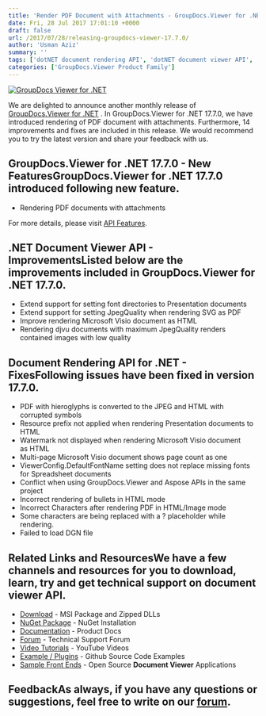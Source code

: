 ```yaml
---
title: 'Render PDF Document with Attachments - GroupDocs.Viewer for .NET 17.7.0'
date: Fri, 28 Jul 2017 17:01:10 +0000
draft: false
url: /2017/07/28/releasing-groupdocs-viewer-17.7.0/
author: 'Usman Aziz'
summary: ''
tags: ['dotNET document rendering API', 'dotNET document viewer API', 'online document viewer', 'GroupDocs.Viewer for .NET Releases']
categories: ['GroupDocs.Viewer Product Family']
---
```


[![GroupDocs Viewer for .NET](https://blog.groupdocs.com/wp-content/uploads/sites/4/2016/11/groupdocs-viewer-net.png)](http://groupdocs.com/dot-net/document-viewer-library)

We are delighted to announce another monthly release of [GroupDocs.Viewer for .NET](https://www.groupdocs.com/products/viewer/net) . In GroupDocs.Viewer for .NET 17.7.0, we have introduced rendering of PDF document with attachments. Furthermore, 14 improvements and fixes are included in this release. We would recommend you to try the latest version and share your feedback with us.

## GroupDocs.Viewer for .NET 17.7.0 - New FeaturesGroupDocs.Viewer for .NET 17.7.0 introduced following new feature.

*   Rendering PDF documents with attachments

For more details, please visit [API Features](https://docs.groupdocs.com/display/viewernet/Features+Overview "GroupDocs.Viewer features").

## .NET Document Viewer API - ImprovementsListed below are the improvements included in GroupDocs.Viewer for .NET 17.7.0.

*   Extend support for setting font directories to Presentation documents
*   Extend support for setting JpegQuality when rendering SVG as PDF
*   Improve rendering Microsoft Visio document as HTML
*   Rendering djvu documents with maximum JpegQuality renders contained images with low quality

## Document Rendering API for .NET - FixesFollowing issues have been fixed in version 17.7.0.

*   PDF with hieroglyphs is converted to the JPEG and HTML with corrupted symbols
*   Resource prefix not applied when rendering Presentation documents to HTML
*   Watermark not displayed when rendering Microsoft Visio document as HTML
*   Multi-page Microsoft Visio document shows page count as one
*   ViewerConfig.DefaultFontName setting does not replace missing fonts for Spreadsheet documents
*   Conflict when using GroupDocs.Viewer and Aspose APIs in the same project
*   Incorrect rendering of bullets in HTML mode
*   Incorrect Characters after rendering PDF in HTML/Image mode
*   Some characters are being replaced with a ? placeholder while rendering.
*   Failed to load DGN file

## Related Links and ResourcesWe have a few channels and resources for you to download, learn, try and get technical support on **document viewer API**.

*   [Download](http://downloads.groupdocs.com/viewer/net "Download API") - MSI Package and Zipped DLLs
*   [NuGet Package](https://www.nuget.org/packages/groupdocs-viewer-dotnet/ "Install from NuGet Package") - NuGet Installation
*   [Documentation](https://docs.groupdocs.com/viewer/net "Document Viewer API Documentation ") - Product Docs
*   [Forum](http://groupdocs.com/Community/forums/groupdocs.viewer-product-family/4/showforum.aspx "Technical Support Forum") - Technical Support Forum
*   [Video Tutorials](https://www.youtube.com/channel/UCgO8dwgI5KAsQCVegviVXYA/playlists "GroupDocs.Viewer video tutorials") - YouTube Videos
*   [Example / Plugins](https://github.com/groupdocsviewer/GroupDocs_Viewer_NET "download example project and front ends") - Github Source Code Examples
*   [Sample Front Ends](https://github.com/groupdocs-viewer/ "Open Source Document Viewer Applications") - Open Source **Document Viewer** Applications

## FeedbackAs always, if you have any questions or suggestions, feel free to write on our [forum](http://groupdocs.com/Community/forums/groupdocs.viewer-product-family/4/showforum.aspx "Technical Support Forum").





